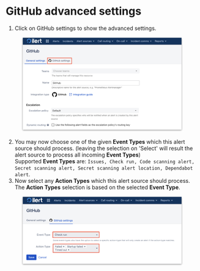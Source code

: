 # GitHub advanced settings



1. Click on GitHub settings to show the advanced settings.

<figure><img src="../../.gitbook/assets/1 (2).png" alt="" width="563"><figcaption></figcaption></figure>

2. You may now choose one of the given **Event Types** which this alert source should process. (leaving the selection on 'Select' will result the alert source to process all incoming **Event Types**)\
   Supported **Event Types** are: `Issues, Check run, Code scanning alert, Secret scanning alert, Secret scanning alert location, Dependabot alert`.
3. Now select any **Action Types** which this alert source should process. The **Action Types** selection is based on the selected **Event Type**.

<figure><img src="../../.gitbook/assets/2 (1) (1) (1).png" alt="" width="563"><figcaption></figcaption></figure>
